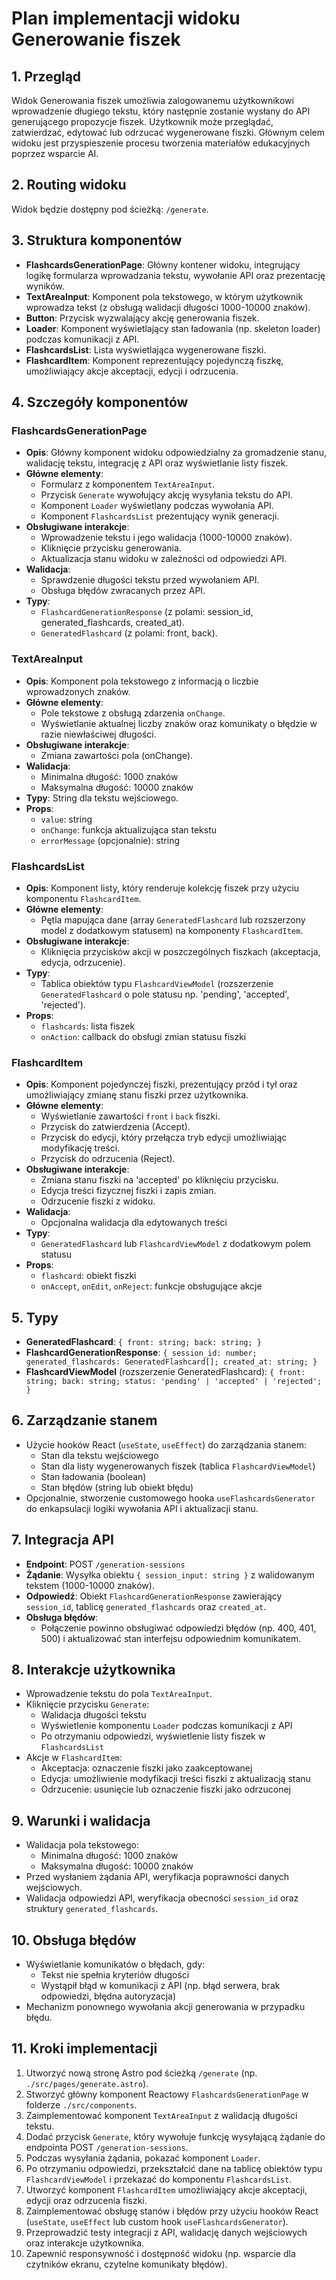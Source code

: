 # Plan implementacji widoku Generowanie fiszek

## 1. Przegląd
Widok Generowania fiszek umożliwia zalogowanemu użytkownikowi wprowadzenie długiego tekstu, który następnie zostanie wysłany do API generującego propozycje fiszek. Użytkownik może przeglądać, zatwierdzać, edytować lub odrzucać wygenerowane fiszki. Głównym celem widoku jest przyspieszenie procesu tworzenia materiałów edukacyjnych poprzez wsparcie AI.

## 2. Routing widoku
Widok będzie dostępny pod ścieżką: `/generate`.

## 3. Struktura komponentów
- **FlashcardsGenerationPage**: Główny kontener widoku, integrujący logikę formularza wprowadzania tekstu, wywołanie API oraz prezentację wyników.
- **TextAreaInput**: Komponent pola tekstowego, w którym użytkownik wprowadza tekst (z obsługą walidacji długości 1000-10000 znaków).
- **Button**: Przycisk wyzwalający akcję generowania fiszek.
- **Loader**: Komponent wyświetlający stan ładowania (np. skeleton loader) podczas komunikacji z API.
- **FlashcardsList**: Lista wyświetlająca wygenerowane fiszki.
- **FlashcardItem**: Komponent reprezentujący pojedynczą fiszkę, umożliwiający akcje akceptacji, edycji i odrzucenia.

## 4. Szczegóły komponentów
### FlashcardsGenerationPage
- **Opis**: Główny komponent widoku odpowiedzialny za gromadzenie stanu, walidację tekstu, integrację z API oraz wyświetlanie listy fiszek.
- **Główne elementy**:
  - Formularz z komponentem `TextAreaInput`.
  - Przycisk `Generate` wywołujący akcję wysyłania tekstu do API.
  - Komponent `Loader` wyświetlany podczas wywołania API.
  - Komponent `FlashcardsList` prezentujący wynik generacji.
- **Obsługiwane interakcje**:
  - Wprowadzenie tekstu i jego walidacja (1000-10000 znaków).
  - Kliknięcie przycisku generowania.
  - Aktualizacja stanu widoku w zależności od odpowiedzi API.
- **Walidacja**:
  - Sprawdzenie długości tekstu przed wywołaniem API.
  - Obsługa błędów zwracanych przez API.
- **Typy**:
  - `FlashcardGenerationResponse` (z polami: session_id, generated_flashcards, created_at).
  - `GeneratedFlashcard` (z polami: front, back).

### TextAreaInput
- **Opis**: Komponent pola tekstowego z informacją o liczbie wprowadzonych znaków.
- **Główne elementy**:
  - Pole tekstowe z obsługą zdarzenia `onChange`.
  - Wyświetlanie aktualnej liczby znaków oraz komunikaty o błędzie w razie niewłaściwej długości.
- **Obsługiwane interakcje**:
  - Zmiana zawartości pola (onChange).
- **Walidacja**:
  - Minimalna długość: 1000 znaków
  - Maksymalna długość: 10000 znaków
- **Typy**: String dla tekstu wejściowego.
- **Props**:
  - `value`: string
  - `onChange`: funkcja aktualizująca stan tekstu
  - `errorMessage` (opcjonalnie): string

### FlashcardsList
- **Opis**: Komponent listy, który renderuje kolekcję fiszek przy użyciu komponentu `FlashcardItem`.
- **Główne elementy**:
  - Pętla mapująca dane (array `GeneratedFlashcard` lub rozszerzony model z dodatkowym statusem) na komponenty `FlashcardItem`.
- **Obsługiwane interakcje**:
  - Kliknięcia przycisków akcji w poszczególnych fiszkach (akceptacja, edycja, odrzucenie).
- **Typy**:
  - Tablica obiektów typu `FlashcardViewModel` (rozszerzenie `GeneratedFlashcard` o pole statusu np. 'pending', 'accepted', 'rejected').
- **Props**:
  - `flashcards`: lista fiszek
  - `onAction`: callback do obsługi zmian statusu fiszki

### FlashcardItem
- **Opis**: Komponent pojedynczej fiszki, prezentujący przód i tył oraz umożliwiający zmianę stanu fiszki przez użytkownika.
- **Główne elementy**:
  - Wyświetlanie zawartości `front` i `back` fiszki.
  - Przycisk do zatwierdzenia (Accept).
  - Przycisk do edycji, który przełącza tryb edycji umożliwiając modyfikację treści.
  - Przycisk do odrzucenia (Reject).
- **Obsługiwane interakcje**:
  - Zmiana stanu fiszki na 'accepted' po kliknięciu przycisku.
  - Edycja treści fizycznej fiszki i zapis zmian.
  - Odrzucenie fiszki z widoku.
- **Walidacja**:
  - Opcjonalna walidacja dla edytowanych treści
- **Typy**:
  - `GeneratedFlashcard` lub `FlashcardViewModel` z dodatkowym polem statusu
- **Props**:
  - `flashcard`: obiekt fiszki
  - `onAccept`, `onEdit`, `onReject`: funkcje obsługujące akcje

## 5. Typy
- **GeneratedFlashcard**: `{ front: string; back: string; }`
- **FlashcardGenerationResponse**: `{ session_id: number; generated_flashcards: GeneratedFlashcard[]; created_at: string; }`
- **FlashcardViewModel** (rozszerzenie GeneratedFlashcard): `{ front: string; back: string; status: 'pending' | 'accepted' | 'rejected'; }`

## 6. Zarządzanie stanem
- Użycie hooków React (`useState`, `useEffect`) do zarządzania stanem:
  - Stan dla tekstu wejściowego
  - Stan dla listy wygenerowanych fiszek (tablica `FlashcardViewModel`)
  - Stan ładowania (boolean)
  - Stan błędów (string lub obiekt błędu)
- Opcjonalnie, stworzenie customowego hooka `useFlashcardsGenerator` do enkapsulacji logiki wywołania API i aktualizacji stanu.

## 7. Integracja API
- **Endpoint**: POST `/generation-sessions`
- **Żądanie**: Wysyłka obiektu `{ session_input: string }` z walidowanym tekstem (1000-10000 znaków).
- **Odpowiedź**: Obiekt `FlashcardGenerationResponse` zawierający `session_id`, tablicę `generated_flashcards` oraz `created_at`.
- **Obsługa błędów**:
  - Połączenie powinno obsługiwać odpowiedzi błędów (np. 400, 401, 500) i aktualizować stan interfejsu odpowiednim komunikatem.

## 8. Interakcje użytkownika
- Wprowadzenie tekstu do pola `TextAreaInput`.
- Kliknięcie przycisku `Generate`:
  - Walidacja długości tekstu
  - Wyświetlenie komponentu `Loader` podczas komunikacji z API
  - Po otrzymaniu odpowiedzi, wyświetlenie listy fiszek w `FlashcardsList`
- Akcje w `FlashcardItem`:
  - Akceptacja: oznaczenie fiszki jako zaakceptowanej
  - Edycja: umożliwienie modyfikacji treści fiszki z aktualizacją stanu
  - Odrzucenie: usunięcie lub oznaczenie fiszki jako odrzuconej

## 9. Warunki i walidacja
- Walidacja pola tekstowego:
  - Minimalna długość: 1000 znaków
  - Maksymalna długość: 10000 znaków
- Przed wysłaniem żądania API, weryfikacja poprawności danych wejściowych.
- Walidacja odpowiedzi API, weryfikacja obecności `session_id` oraz struktury `generated_flashcards`.

## 10. Obsługa błędów
- Wyświetlanie komunikatów o błędach, gdy:
  - Tekst nie spełnia kryteriów długości
  - Wystąpił błąd w komunikacji z API (np. błąd serwera, brak odpowiedzi, błędna autoryzacja)
- Mechanizm ponownego wywołania akcji generowania w przypadku błędu.

## 11. Kroki implementacji
1. Utworzyć nową stronę Astro pod ścieżką `/generate` (np. `./src/pages/generate.astro`).
2. Stworzyć główny komponent Reactowy `FlashcardsGenerationPage` w folderze `./src/components`.
3. Zaimplementować komponent `TextAreaInput` z walidacją długości tekstu.
4. Dodać przycisk `Generate`, który wywołuje funkcję wysyłającą żądanie do endpointa POST `/generation-sessions`.
5. Podczas wysyłania żądania, pokazać komponent `Loader`.
6. Po otrzymaniu odpowiedzi, przekształcić dane na tablicę obiektów typu `FlashcardViewModel` i przekazać do komponentu `FlashcardsList`.
7. Utworzyć komponent `FlashcardItem` umożliwiający akcje akceptacji, edycji oraz odrzucenia fiszki.
8. Zaimplementować obsługę stanów i błędów przy użyciu hooków React (`useState`, `useEffect` lub custom hook `useFlashcardsGenerator`).
9. Przeprowadzić testy integracji z API, walidację danych wejściowych oraz interakcje użytkownika.
10. Zapewnić responsywność i dostępność widoku (np. wsparcie dla czytników ekranu, czytelne komunikaty błędów). 
